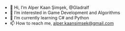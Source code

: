 - 👋 Hi, I’m Alper Kaan Şimşek, @Gladralf
- 👀 I’m interested in Game Development and Algorithms
- 🌱 I’m currently learning C# and Python
- 📫 How to reach me, alper.kaansimsek@gmail.com

<!---
Gladralf/Gladralf is a ✨ special ✨ repository because its `README.md` (this file) appears on your GitHub profile.
You can click the Preview link to take a look at your changes.
--->
